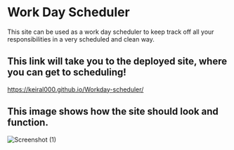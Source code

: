 # Work Day Scheduler
This site can be used as a work day scheduler to keep track off all your responsibilities in a very scheduled and clean way.

## This link will take you to the deployed site, where you can get to scheduling!
https://keiral000.github.io/Workday-scheduler/

## This image shows how the site should look and function.
![Screenshot (1)](https://user-images.githubusercontent.com/104457102/176256622-9475125d-812f-4e88-ae2d-c9ba3f964371.png)
